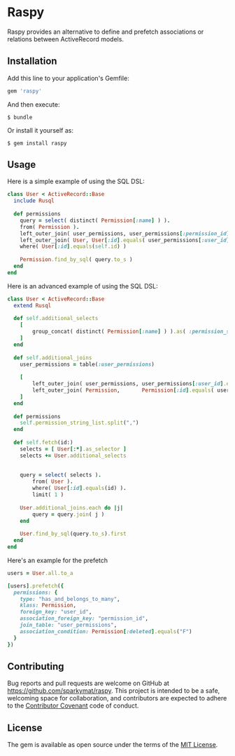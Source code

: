 # Raspy

Raspy provides an alternative to define and prefetch associations or relations between ActiveRecord models.

## Installation

Add this line to your application's Gemfile:

```ruby
gem 'raspy'
```

And then execute:

    $ bundle

Or install it yourself as:

    $ gem install raspy

## Usage

Here is a simple example of using the SQL DSL:

```ruby
class User < ActiveRecord::Base
  include Rusql
  
  def permissions
    query = select( distinct( Permission[:name] ) ).
    from( Permission ).
    left_outer_join( user_permissions, user_permissions[:permission_id].equals( Permission[:id] ) ).
    left_outer_join( User, User[:id].equals( user_permissions[:user_id] ) ).
    where( User[:id].equals(self.id) )
    
    Permission.find_by_sql( query.to_s )
  end
end
```

Here is an advanced example of using the SQL DSL:


```ruby
class User < ActiveRecord::Base
  extend Rusql
  
  def self.additional_selects
    [
        group_concat( distinct( Permission[:name] ) ).as( :permission_string_list )
    ]
  end
  
  def self.additional_joins
    user_permissions = table(:user_permissions)
    
    [
        left_outer_join( user_permissions, user_permissions[:user_id].equals( User[:id] ),
        left_outer_join( Permission,       Permission[:id].equals( user_permissions[:permission_id] )
    ]
  end
  
  def permissions
    self.permission_string_list.split(",")
  end
  
  def self.fetch(id:)
    selects = [ User[:*].as_selector ]
    selects += User.additional_selects
    
    
    query = select( selects ).
        from( User ).
        where( User[:id].equals(id) ).
        limit( 1 )
        
    User.additional_joins.each do |j|
        query = query.join( j )
    end
    
    User.find_by_sql(query.to_s).first
  end
end
```

Here's an example for the prefetch

```ruby
users = User.all.to_a

[users].prefetch({
  permissions: {
    type: "has_and_belongs_to_many",
    klass: Permission,
    foreign_key: "user_id",
    association_foreign_key: "permission_id",
    join_table: "user_permissions",
    association_condition: Permission[:deleted].equals("F")
  }
})
```

## Contributing

Bug reports and pull requests are welcome on GitHub at https://github.com/sparkymat/raspy. This project is intended to be a safe, welcoming space for collaboration, and contributors are expected to adhere to the [Contributor Covenant](http://contributor-covenant.org) code of conduct.


## License

The gem is available as open source under the terms of the [MIT License](http://opensource.org/licenses/MIT).

